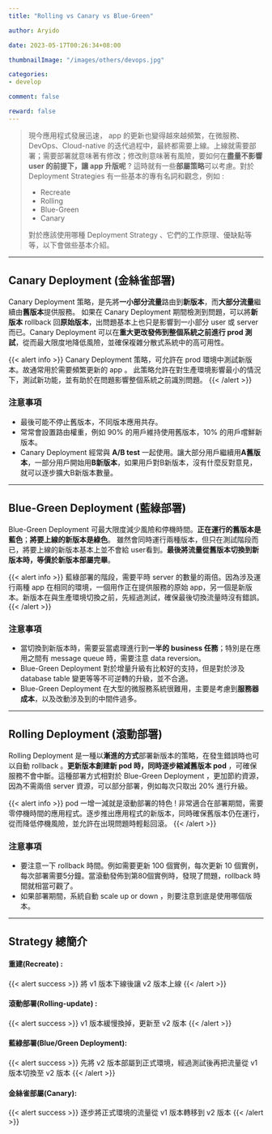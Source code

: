 ```yaml
---
title: "Rolling vs Canary vs Blue-Green"

author: Aryido

date: 2023-05-17T00:26:34+08:00

thumbnailImage: "/images/others/devops.jpg"

categories:
- develop

comment: false

reward: false
---
```

<!--BODY-->
> 現今應用程式發展迅速， app 的更新也變得越來越頻繁，在微服務、DevOps、Cloud-native 的迭代過程中，最終都需要上線。上線就需要部署；需要部署就意味著有修改；修改則意味著有風險，要如何在**盡量不影響 user 的前提下，讓 app 升版呢** ? 這時就有一些**部屬策略**可以考慮。對於 Deployment Strategies 有一些基本的專有名詞和觀念，例如 :
> - Recreate
> - Rolling
> - Blue-Green
> - Canary
>
> 對於應該使用哪種 Deployment Strategy 、它們的工作原理、優缺點等等，以下會做些基本介紹。
<!--more-->

---

## Canary Deployment (金絲雀部署)
Canary Deployment 策略，是先將**一小部分流量**路由到**新版本**，而**大部分流量**繼續由**舊版本**提供服務。 如果在 Canary Deployment 期間檢測到問題，可以將**新版本** rollback 回**原始版本**，出問題基本上也只是影響到一小部分 user 或 server 而已。Canary Deployment 可以在**重大更改發佈到整個系統之前進行 prod 測試**，從而最大限度地降低風險，並確保複雜分散式系統中的高可用性。

{{< alert info >}}
Canary Deployment 策略，可允許在 prod 環境中測試新版本。故通常用於需要頻繁更新的 app 。
此策略允許在對生產環境影響最小的情況下，測試新功能，並有助於在問題影響整個系統之前識別問題。
{{< /alert >}}

### 注意事項
- 最後可能不停止舊版本，不同版本應用共存。
- 常常會設置路由權重，例如 90% 的用戶維持使用舊版本，10% 的用戶嚐鮮新版本。
- Canary Deployment 經常與 **A/B test** 一起使用。讓大部分用戶繼續用**A舊版本**，一部分用戶開始用**B新版本**，如果用戶對B新版本，沒有什麼反對意見，就可以逐步擴大B新版本數量。


---

## Blue-Green Deployment (藍綠部署)
Blue-Green Deployment 可最大限度減少風險和停機時間。**正在運行的舊版本是藍色**；**將要上線的新版本是綠色**。
雖然會同時運行兩種版本，但只在測試階段而已，將要上線的新版本基本上並不會給 user看到。**最後將流量從舊版本切換到新版本時，等價於新版本部屬完畢**。

{{< alert info >}}
藍綠部署的階段，需要平時 server 的數量的兩倍。因為涉及運行兩種 app 在相同的環境，一個用作正在提供服務的原始 app，另一個是新版本。新版本在與生產環境切換之前，先經過測試，確保最後切換流量時沒有錯誤。
{{< /alert >}}

### 注意事項
- 當切換到新版本時，需要妥當處理進行到**一半的 business 任務**；特別是在應用之間有 message queue 時，需要注意 data reversion。
- Blue-Green Deployment 對於增量升級有比較好的支持，但是對於涉及 database table 變更等等不可逆轉的升級，並不合適。
- Blue-Green Deployment 在大型的微服務系統很難用，主要是考慮到**服務器成本**，以及改動涉及到的中間件過多。

---

## Rolling Deployment (滾動部署)

Rolling Deployment 是一種以**漸進的方式**部署新版本的策略，在發生錯誤時也可以自動 rollback 。**更新版本創建新 pod 時，同時逐步縮減舊版本 pod** ，可確保服務不會中斷。這種部署方式相對於 Blue-Green Deployment ，更加節約資源，因為不需兩倍 server 資源，可以部分部署，例如每次只取出 20% 進行升級。

{{< alert info >}}
pod 一增一減就是滾動部署的特色 ! 非常適合在部署期間，需要零停機時間的應用程式。逐步推出應用程式的新版本，同時確保舊版本仍在運行，從而降低停機風險，並允許在出現問題時輕鬆回滾。
{{< /alert >}}

### 注意事項
- 要注意一下 rollback 時間。例如需要更新 100 個實例，每次更新 10 個實例，每次部署需要5分鐘。當滾動發佈到第80個實例時，發現了問題，rollback 時間就相當可觀了。
- 如果部署期間，系統自動 scale up or down ，則要注意到底是使用哪個版本。

---

## Strategy 總簡介

#### 重建(Recreate) :
{{< alert success >}}
將 v1 版本下線後讓 v2 版本上線
{{< /alert >}}


#### 滾動部署(Rolling-update) :
{{< alert success >}}
v1 版本緩慢換掉，更新至 v2 版本
{{< /alert >}}


#### 藍綠部署(Blue/Green Deployment):
{{< alert success >}}
先將 v2 版本部屬到正式環境，經過測試後再把流量從 v1 版本切換至 v2 版本
{{< /alert >}}


#### 金絲雀部屬(Canary):
{{< alert success >}}
逐步將正式環境的流量從 v1 版本轉移到 v2 版本
{{< /alert >}}
